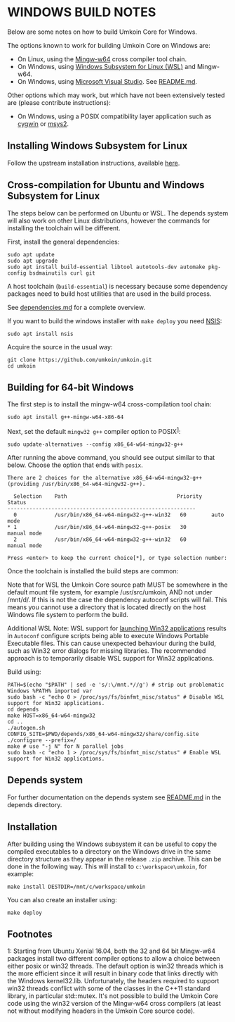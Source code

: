 WINDOWS BUILD NOTES
====================

Below are some notes on how to build Umkoin Core for Windows.

The options known to work for building Umkoin Core on Windows are:

* On Linux, using the [Mingw-w64](https://www.mingw-w64.org/) cross compiler tool chain.
* On Windows, using [Windows Subsystem for Linux (WSL)](https://docs.microsoft.com/windows/wsl/about) and Mingw-w64.
* On Windows, using [Microsoft Visual Studio](https://www.visualstudio.com). See [README.md](/build_msvc/README.md).

Other options which may work, but which have not been extensively tested are (please contribute instructions):

* On Windows, using a POSIX compatibility layer application such as [cygwin](https://www.cygwin.com/) or [msys2](https://www.msys2.org/).

Installing Windows Subsystem for Linux
---------------------------------------

Follow the upstream installation instructions, available [here](https://docs.microsoft.com/windows/wsl/install-win10).

Cross-compilation for Ubuntu and Windows Subsystem for Linux
------------------------------------------------------------

The steps below can be performed on Ubuntu or WSL. The depends system
will also work on other Linux distributions, however the commands for
installing the toolchain will be different.

First, install the general dependencies:

    sudo apt update
    sudo apt upgrade
    sudo apt install build-essential libtool autotools-dev automake pkg-config bsdmainutils curl git

A host toolchain (`build-essential`) is necessary because some dependency
packages need to build host utilities that are used in the build process.

See [dependencies.md](dependencies.md) for a complete overview.

If you want to build the windows installer with `make deploy` you need [NSIS](https://nsis.sourceforge.io/Main_Page):

    sudo apt install nsis

Acquire the source in the usual way:

    git clone https://github.com/umkoin/umkoin.git
    cd umkoin

## Building for 64-bit Windows

The first step is to install the mingw-w64 cross-compilation tool chain:

    sudo apt install g++-mingw-w64-x86-64

Next, set the default `mingw32 g++` compiler option to POSIX<sup>[1](#footnote1)</sup>:

```
sudo update-alternatives --config x86_64-w64-mingw32-g++
```

After running the above command, you should see output similar to that below.
Choose the option that ends with `posix`.

```
There are 2 choices for the alternative x86_64-w64-mingw32-g++ (providing /usr/bin/x86_64-w64-mingw32-g++).

  Selection    Path                                   Priority   Status
------------------------------------------------------------
  0            /usr/bin/x86_64-w64-mingw32-g++-win32   60        auto mode
* 1            /usr/bin/x86_64-w64-mingw32-g++-posix   30        manual mode
  2            /usr/bin/x86_64-w64-mingw32-g++-win32   60        manual mode

Press <enter> to keep the current choice[*], or type selection number:
```

Once the toolchain is installed the build steps are common:

Note that for WSL the Umkoin Core source path MUST be somewhere in the default mount file system, for
example /usr/src/umkoin, AND not under /mnt/d/. If this is not the case the dependency autoconf scripts will fail.
This means you cannot use a directory that is located directly on the host Windows file system to perform the build.

Additional WSL Note: WSL support for [launching Win32 applications](https://docs.microsoft.com/en-us/archive/blogs/wsl/windows-and-ubuntu-interoperability#launching-win32-applications-from-within-wsl)
results in `Autoconf` configure scripts being able to execute Windows Portable Executable files. This can cause
unexpected behaviour during the build, such as Win32 error dialogs for missing libraries. The recommended approach
is to temporarily disable WSL support for Win32 applications.

Build using:

    PATH=$(echo "$PATH" | sed -e 's/:\/mnt.*//g') # strip out problematic Windows %PATH% imported var
    sudo bash -c "echo 0 > /proc/sys/fs/binfmt_misc/status" # Disable WSL support for Win32 applications.
    cd depends
    make HOST=x86_64-w64-mingw32
    cd ..
    ./autogen.sh
    CONFIG_SITE=$PWD/depends/x86_64-w64-mingw32/share/config.site ./configure --prefix=/
    make # use "-j N" for N parallel jobs
    sudo bash -c "echo 1 > /proc/sys/fs/binfmt_misc/status" # Enable WSL support for Win32 applications.

## Depends system

For further documentation on the depends system see [README.md](../depends/README.md) in the depends directory.

Installation
-------------

After building using the Windows subsystem it can be useful to copy the compiled
executables to a directory on the Windows drive in the same directory structure
as they appear in the release `.zip` archive. This can be done in the following
way. This will install to `c:\workspace\umkoin`, for example:

    make install DESTDIR=/mnt/c/workspace/umkoin

You can also create an installer using:

    make deploy

Footnotes
---------

<a name="footnote1">1</a>: Starting from Ubuntu Xenial 16.04, both the 32 and 64 bit Mingw-w64 packages install two different
compiler options to allow a choice between either posix or win32 threads. The default option is win32 threads which is the more
efficient since it will result in binary code that links directly with the Windows kernel32.lib. Unfortunately, the headers
required to support win32 threads conflict with some of the classes in the C++11 standard library, in particular std::mutex.
It's not possible to build the Umkoin Core code using the win32 version of the Mingw-w64 cross compilers (at least not without
modifying headers in the Umkoin Core source code).
